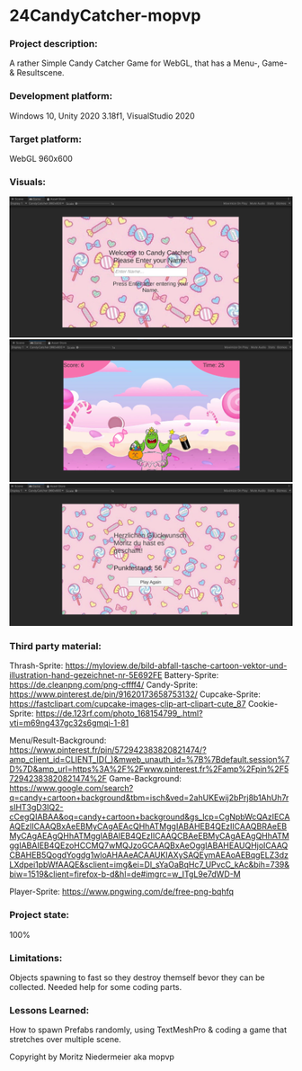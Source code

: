 # 24CandyCatcher-mopvp

### Project description:
A rather Simple Candy Catcher Game for WebGL, that has a Menu-, Game- & Resultscene.

### Development platform:
Windows 10, Unity 2020 3.18f1, VisualStudio 2020

### Target platform:
WebGL 960x600

### Visuals:
![plot](./MenuVisual.png)
![plot](./GameVisual.png)
![plot](./ResultVisual.png)

### Third party material:
Thrash-Sprite: https://myloview.de/bild-abfall-tasche-cartoon-vektor-und-illustration-hand-gezeichnet-nr-5E692FE
Battery-Sprite: https://de.cleanpng.com/png-cffff4/
Candy-Sprite: https://www.pinterest.de/pin/91620173658753132/
Cupcake-Sprite: https://fastclipart.com/cupcake-images-clip-art-clipart-cute_87
Cookie-Sprite: https://de.123rf.com/photo_168154799_.html?vti=m69ng437gc32s6gmqi-1-81

Menu/Result-Background: https://www.pinterest.fr/pin/572942383820821474/?amp_client_id=CLIENT_ID(_)&mweb_unauth_id=%7B%7Bdefault.session%7D%7D&amp_url=https%3A%2F%2Fwww.pinterest.fr%2Famp%2Fpin%2F572942383820821474%2F
Game-Background: https://www.google.com/search?q=candy+cartoon+background&tbm=isch&ved=2ahUKEwij2bPrj8b1AhUh7rsIHT3gD3IQ2-cCegQIABAA&oq=candy+cartoon+background&gs_lcp=CgNpbWcQAzIECAAQEzIICAAQBxAeEBMyCAgAEAcQHhATMggIABAHEB4QEzIICAAQBRAeEBMyCAgAEAgQHhATMggIABAIEB4QEzIICAAQCBAeEBMyCAgAEAgQHhATMggIABAIEB4QEzoHCCMQ7wMQJzoGCAAQBxAeOggIABAHEAUQHjoICAAQCBAHEB5QogdYogdg1wloAHAAeACAAUKIAXySAQEymAEAoAEBqgELZ3dzLXdpei1pbWfAAQE&sclient=img&ei=Dl_sYaOaBqHc7_UPvcC_kAc&bih=739&biw=1519&client=firefox-b-d&hl=de#imgrc=w_ITgL9e7dWD-M

Player-Sprite: https://www.pngwing.com/de/free-png-bqhfq

### Project state:
100%

### Limitations:
Objects spawning to fast so they destroy themself bevor they can be collected. Needed help for some coding parts. 

### Lessons Learned:
How to spawn Prefabs randomly, using TextMeshPro & coding a game that stretches over multiple scene.

Copyright by Moritz Niedermeier aka mopvp
